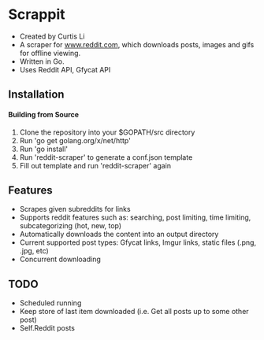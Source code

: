 # Scrappit

* Created by Curtis Li
* A scraper for www.reddit.com, which downloads posts, images and gifs for offline viewing.
* Written in Go.
* Uses Reddit API, Gfycat API

## Installation

#### Building from Source
1. Clone the repository into your $GOPATH/src directory
2. Run 'go get golang.org/x/net/http'
3. Run 'go install'
4. Run 'reddit-scraper' to generate a conf.json template
5. Fill out template and run 'reddit-scraper' again

## Features

* Scrapes given subreddits for links
* Supports reddit features such as: searching, post limiting, time limiting, subcategorizing (hot, new, top)
* Automatically downloads the content into an output directory
* Current supported post types: Gfycat links, Imgur links, static files (.png, .jpg, etc)
* Concurrent downloading

## TODO

* Scheduled running
* Keep store of last item downloaded (i.e. Get all posts up to some other post)
* Self.Reddit posts
